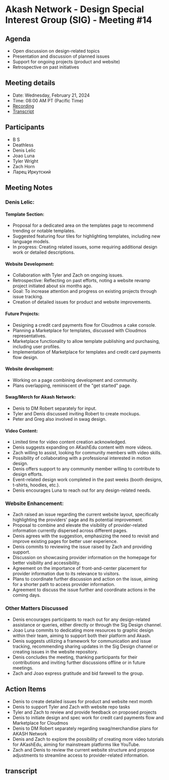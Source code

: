 # Akash Network - Design Special Interest Group (SIG) - Meeting #14

## Agenda
- Open discussion on design-related topics
- Presentation and discussion of planned issues
- Support for ongoing projects (product and website)
- Retrospective on past initiatives

## Meeting details
- Date: Wednesday, February 21, 2024
- Time: 08:00 AM PT (Pacific Time)
- [Recording]()
- [Transcript](#transcript)

## Participants
- B S
- Deathless
- Denis Lelic
- Joao Luna
- Tyler Wright
- Zach Horn
- Ларец Иркутский

## Meeting Notes
### Denis Lelic:
#### Template Section:
- Proposal for a dedicated area on the templates page to recommend trending or notable templates.
- Suggested featuring four tiles for highlighting templates, including new language models.
- In progress: Creating related issues, some requiring additional design work or detailed descriptions.
#### Website Development:
- Collaboration with Tyler and Zach on ongoing issues.
- Retrospective: Reflecting on past efforts, noting a website revamp project initiated about six months ago.
- Goal: To increase attention and progress on existing projects through issue tracking.
- Creation of detailed issues for product and website improvements.
#### Future Projects:
- Designing a credit card payments flow for Cloudmos a cake console.
- Planning a Marketplace for templates, discussed with Cloudmos representatives.
- Marketplace functionality to allow template publishing and purchasing, including user profiles.
- Implementation of Marketplace for templates and credit card payments flow design.
#### Website development:
- Working on a page combining development and community.
- Plans overlapping, reminiscent of the "get started" page.
#### Swag/Merch for Akash Network:
- Denis to DM Robert separately for input.
- Tyler and Denis discussed inviting Robert to create mockups.
- Peter and Greg also involved in swag design.
#### Video Content:
- Limited time for video content creation acknowledged.
- Denis suggests expanding on AKashEdu content with more videos.
- Zach willing to assist, looking for community members with video skills.
- Possibility of collaborating with a professional interested in motion design.
- Denis offers support to any community member willing to contribute to design efforts.
- Event-related design work completed in the past weeks (booth designs, t-shirts, hoodies, etc.).
- Denis encourages Luna to reach out for any design-related needs.

### Website Enhancement:
- Zach raised an issue regarding the current website layout, specifically highlighting the providers' page and its potential improvement.
- Proposal to combine and elevate the visibility of provider-related information currently dispersed across different pages.
- Denis agrees with the suggestion, emphasizing the need to revisit and improve existing pages for better user experience.
- Denis commits to reviewing the issue raised by Zach and providing support.
- Discussion on showcasing provider information on the homepage for better visibility and accessibility.
- Agreement on the importance of front-and-center placement for provider information due to its relevance to visitors.
- Plans to coordinate further discussion and action on the issue, aiming for a shorter path to access provider information.
- Agreement to discuss the issue further and coordinate actions in the coming days.

### Other Matters Discussed
- Denis encourages participants to reach out for any design-related assistance or queries, either directly or through the Sig Design channel.
- Joao Luna commits to dedicating more resources to graphic design within their team, aiming to support both their platform and Akash.
- Denis suggests utilizing a framework for communication and issue tracking, recommending sharing updates in the Sig Design channel or creating issues in the website repository.
- Denis concludes the meeting, thanking participants for their contributions and inviting further discussions offline or in future meetings.
- Zach and Joao express gratitude and bid farewell to the group.
## Action Items
- Denis to create detailed issues for product and website next month
- Denis to support Tyler and Zach with website repo tasks
- Tyler and Zach to review and provide feedback on proposed projects
- Denis to initiate design and spec work for credit card payments flow and Marketplace for Cloudmos
- Denis to DM Robert separately regarding swag/merchandise plans for AKASH Network
- Denis and Zach to explore the possibility of creating more video tutorials for AKashEdu, aiming for mainstream platforms like YouTube.
- Zach and Denis to review the current website structure and propose adjustments to streamline access to provider-related information.

## transcript
